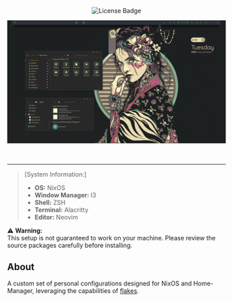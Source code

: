 
<p align="center">
  <img src="https://img.shields.io/github/license/raexera/yuki" alt="License Badge"  height="20"/>
</p>

<p align="center">
  <a href="#">
    <img src="assets/ezgif-1-4bc10b931c.jpg" title="Banner"/>
  </a>
</p>

<br>


<hr>

> [System Information:]  
> - **OS:** NixOS  
> - **Window Manager:** I3  
> - **Shell:** ZSH  
> - **Terminal:** Alacritty  
> - **Editor:** Neovim  

⚠️ **Warning:**  
This setup is not guaranteed to work on your machine. Please review the source packages carefully before installing.




## About

A custom set of personal configurations designed for NixOS and Home-Manager, leveraging the capabilities of [flakes](https://nixos.wiki/wiki/Flakes).
